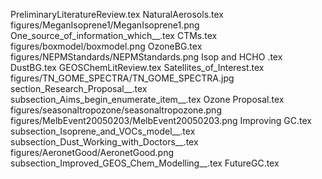PreliminaryLiteratureReview.tex
NaturalAerosols.tex
figures/MeganIsoprene1/MeganIsoprene1.png
One_source_of_information_which__.tex
CTMs.tex
figures/boxmodel/boxmodel.png
OzoneBG.tex
figures/NEPMStandards/NEPMStandards.png
Isop and HCHO .tex
DustBG.tex
GEOSChemLitReview.tex
Satellites_of_Interest.tex
figures/TN_GOME_SPECTRA/TN_GOME_SPECTRA.jpg
section_Research_Proposal__.tex
subsection_Aims_begin_enumerate_item__.tex
Ozone Proposal.tex
figures/seasonaltropozone/seasonaltropozone.png
figures/MelbEvent20050203/MelbEvent20050203.png
Improving GC.tex
subsection_Isoprene_and_VOCs_model__.tex
subsection_Dust_Working_with_Doctors__.tex
figures/AeronetGood/AeronetGood.png
subsection_Improved_GEOS_Chem_Modelling__.tex
FutureGC.tex
